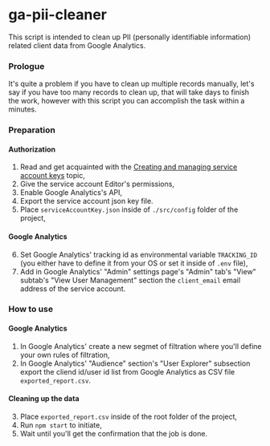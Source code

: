 # ga-pii-cleaner #

This script is intended to clean up PII (personally identifiable information) related client data from Google Analytics.

### Prologue ###

It's quite a problem if you have to clean up multiple records manually, let's say if you have too many records to clean up, that will take days to finish the work, however with this script you can accomplish the task within a minutes.

### Preparation ###

#### Authorization ####
1. Read and get acquainted with the [Creating and managing service account keys](https://cloud.google.com/iam/docs/creating-managing-service-account-keys) topic,
2. Give the service account Editor's permissions,
3. Enable Google Analytics's API,
4. Export the service account json key file.
5. Place `serviceAccountKey.json` inside of `./src/config` folder of the project,

#### Google Analytics ####

6. Set Google Analytics' tracking id as environmental variable `TRACKING_ID` (you either have to define it from your OS or set it inside of `.env` file),
7. Add in Google Analytics' "Admin" settings page's "Admin" tab's "View" subtab's "View User Management" section the `client_email` email address of the service account.
  

### How to use ###

#### Google Analytics ####

1. In Google Analytics' create a new segmet of filtration where you'll define your own rules of filtration,
2. In Google Analytics' "Audience" section's "User Explorer" subsection export the cliend id/user id list from Google Analytics as CSV file `exported_report.csv`.

#### Cleaning up the data ####

3. Place `exported_report.csv` inside of the root folder of the project,
4. Run `npm start` to initiate,
5. Wait until you'll get the confirmation that the job is done.
